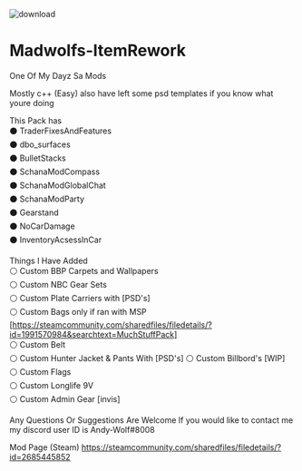 ![download](https://user-images.githubusercontent.com/28143148/173253980-77f34102-4141-401f-8567-49aac01f8ffe.jpg)


# Madwolfs-ItemRework
 One Of My Dayz Sa Mods 

Mostly c++ (Easy) 
also have left some psd templates if you know what youre doing 
 
This Pack has                
⚫ TraderFixesAndFeatures        
⚫ dbo_surfaces                 
⚫ BulletStacks             
⚫ SchanaModCompass             
⚫ SchanaModGlobalChat	        
⚫ SchanaModParty              
⚫ Gearstand                       
⚫ NoCarDamage                  
⚫ InventoryAcsessInCar                        

Things I Have Added               
⚪ Custom BBP Carpets and Wallpapers                                 
⚪ Custom NBC Gear Sets                        
⚪ Custom Plate Carriers with [PSD's]                                   
⚪ Custom Bags only if ran with MSP [https://steamcommunity.com/sharedfiles/filedetails/?id=1991570984&searchtext=MuchStuffPack]           
⚪ Custom Belt             
⚪ Custom Hunter Jacket & Pants With [PSD's]
⚪ Custom Billbord's [WIP]                                              
⚪ Custom Flags                                                             
⚪ Custom Longlife 9V            
⚪ Custom Admin Gear [invis]     

Any Questions Or Suggestions Are Welcome
If you would like to contact me my discord user ID is Andy-Wolf#8008

Mod Page (Steam)
https://steamcommunity.com/sharedfiles/filedetails/?id=2685445852
